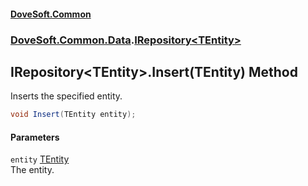 #### [DoveSoft.Common](readme.md 'readme')
### [DoveSoft.Common.Data](DoveSoft_Common_Data.md 'DoveSoft.Common.Data').[IRepository&lt;TEntity&gt;](IRepository_TEntity_.md 'DoveSoft.Common.Data.IRepository&lt;TEntity&gt;')
## IRepository&lt;TEntity&gt;.Insert(TEntity) Method
Inserts the specified entity.  
```csharp
void Insert(TEntity entity);
```
#### Parameters
<a name='DoveSoft_Common_Data_IRepository_TEntity__Insert(TEntity)_entity'></a>
`entity` [TEntity](IRepository_TEntity_.md#DoveSoft_Common_Data_IRepository_TEntity__TEntity 'DoveSoft.Common.Data.IRepository&lt;TEntity&gt;.TEntity')  
The entity.
  

